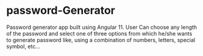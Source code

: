 # password-Generator
Password generator app built using Angular 11. User Can choose any length of the password and select one of three options from which he/she wants to generate password like, using a combination of numbers, letters, special symbol, etc...
